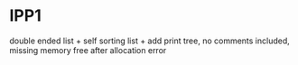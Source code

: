 # IPP1

double ended list + self sorting list + add print tree, no comments included, missing memory free after allocation error

